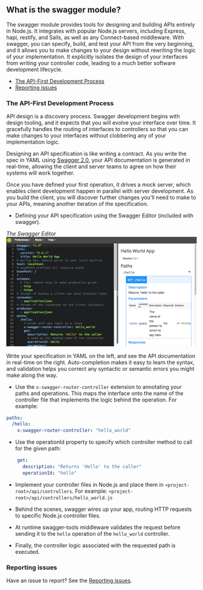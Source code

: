 ## What is the swagger module?
The swagger module provides tools for designing and building APIs entirely in Node.js. It integrates with popular Node.js servers, including Express, hapi, restify, and Sails, as well as any Connect-based middleware. With swagger, you can specify, build, and test your API from the very beginning, and it allows you to make changes to your design without rewriting the logic of your implementation. It explicitly isolates the design of your interfaces from writing your controller code, leading to a much better software development lifecycle. 

* [The API-First Development Process](#sdlc)
* [Reporting issues](#gethelp)

### <a name="sdlc"></a>The API-First Development Process
API design is a discovery process. Swagger development begins with design tooling, and it expects that you will evolve your interface over time. It gracefully handles the routing of interfaces to controllers so that you can make changes to your interfaces without clobbering any of your implementation logic.

Designing an API specification is like writing a contract. As you write the spec in YAML using [Swagger 2.0](https://github.com/OAI/OpenAPI-Specification/blob/master/versions/2.0.md), your API documentation is generated in real-time, allowing the client and server teams to agree on how their systems will work together. 

Once you have defined your first operation, it drives a mock server, which enables  client development happen in parallel with server development. As you build the client, you will discover further changes you'll need to make to your APIs, meaning another iteration of the specification.

* Defining your API specification using the Swagger Editor (included with swagger).

*The Swagger Editor*
![alt text](./images/swagger-editor.png)

Write your specification in YAML on the left, and see the API documentation in real-time on the right. Auto-completion makes it easy to learn the syntax, and validation helps you correct any syntactic or semantic errors you might make along the way.

* Use the `x-swagger-router-controller` extension to annotating your paths and operations. This maps the interface onto the name of the controller file that implements the logic behind the operation. For example:

```yaml
paths:
  /hello:
    x-swagger-router-controller: "hello_world"  
```

* Use the operationId property to specify which controller method to call for the given path:

```yaml
    get:
      description: "Returns 'Hello' to the caller"
      operationId: "hello"
```

* Implement your controller files in Node.js and place them in `<project-root>/api/controllers`. For example: `<project-root>/api/controllers/hello_world.js` 

* Behind the scenes, swagger wires up your app, routing HTTP requests to specific Node.js controller files. 

* At runtime swagger-tools middleware validates the request before sending it to the `hello` operation of the `hello_world` controller. 

* Finally, the controller logic associated with the requested path is executed.

### <a name="gethelp"></a>Reporting issues
Have an issue to report? See the [Reporting issues](./report-issues.md).
